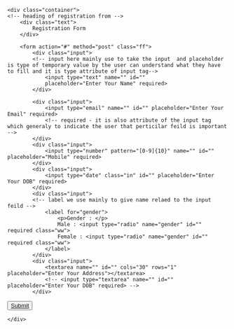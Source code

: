 <!-- 
Registration Form HTML/CSS
This repository contains a simple registration form created using HTML and CSS. The form collects basic information such as name, email, mobile number, date of birth, gender, and address.

Once you have the form open in your web browser, you can:

Fill in your details in the respective fields.
Ensure all required fields are filled before submitting the form.
Click on the "Submit" button to submit the form (Note: The form does not have any backend functionality in this example).
Contributing
 -->
<!-- main container -->
    <div class="container">
    <!-- heading of registration from -->
        <div class="text">
            Registration Form
        </div>
<!-- here we had use the form tag to take input from the client or user   ............
here method is post because when ever we not declare the any method in the form it get method is as the all the input are getted load to a url but by using the post method data not render to url -->
        <form action="#" method="post" class="ff">
            <div class="input">
            <!-- input here mainly use to take the input  and placeholder is type of temporary value by the user can understand what they have to fill and it is type attribute of input tag-->
                <input type="text" name="" id="" 
                placeholder="Enter Your Name" required>
            </div>

            <div class="input">
                <input type="email" name="" id="" placeholder="Enter Your Email" required>
                <!-- required - it is also attribute of the input tag which generaly to indicate the user that perticilar feild is important -->
            </div>
            <div class="input">
                <input type="number" pattern="[0-9]{10}" name="" id="" placeholder="Mobile" required>
            </div>
            <div class="input">
                <input type="date" class="in" id="" placeholder="Enter Your DOB" required>
            </div>
            <div class="input">
            <!-- label we use mainly to give name relaed to the input feild -->
                <label for="gender">
                    <p>Gender : </p>
                    Male : <input type="radio" name="gender" id="" required class="ww">
                    Female : <input type="radio" name="gender" id="" required class="ww">
                </label>
            </div>
            <div class="input">
                <textarea name="" id="" cols="30" rows="1" placeholder="Enter Your Address"></textarea>
                <!-- <input type="textarea" name="" id="" placeholder="Enter Your DOB" required> -->
            </div>
</form>
            <!-- button tag mainly generate the button by which user can submit there form and couild we redirected to the page -->
                <button type="submit"><a href="#">Submit</a></button>
           




    </div>